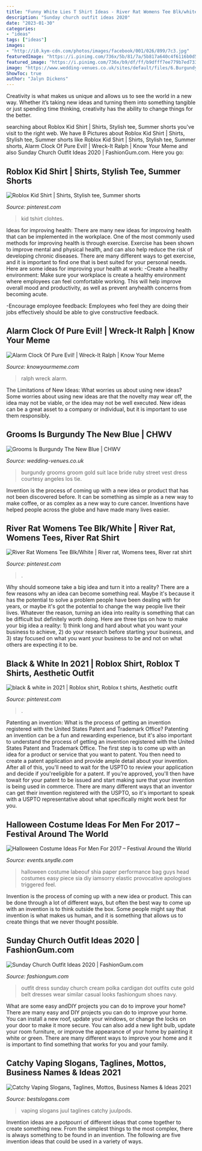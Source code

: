 ```yaml
---
title: "Funny White Lies T Shirt Ideas - River Rat Womens Tee Blk/white"
description: "Sunday church outfit ideas 2020"
date: "2023-01-30"
categories:
- "ideas"
tags: ["ideas"]
images:
- "http://i0.kym-cdn.com/photos/images/facebook/001/026/899/7c3.jpg"
featuredImage: "https://i.pinimg.com/736x/5b/81/7a/5b817a640c4f6116b0d5354934dbd99e.jpg"
featured_image: "https://i.pinimg.com/736x/b9/df/ff/b9dfff7ee779b7ed733f334295a7f44b.jpg"
image: "https://www.wedding-venues.co.uk/sites/default/files/6.Burgundy-wedding-suit-black-trousers-christinebentley.jpg"
ShowToc: true
author: "Jalyn Dickens"
---
```



Creativity is what makes us unique and allows us to see the world in a new way. Whether it’s taking new ideas and turning them into something tangible or just spending time thinking, creativity has the ability to change things for the better.

	

		
searching about Roblox Kid Shirt | Shirts, Stylish tee, Summer shorts you've visit to the right web. We have 8 Pictures about Roblox Kid Shirt | Shirts, Stylish tee, Summer shorts like Roblox Kid Shirt | Shirts, Stylish tee, Summer shorts, Alarm Clock Of Pure Evil! | Wreck-It Ralph | Know Your Meme and also Sunday Church Outfit Ideas 2020 | FashionGum.com. Here you go:
		
    
## Roblox Kid Shirt | Shirts, Stylish Tee, Summer Shorts

<img loading=lazy src="https://i.pinimg.com/736x/5b/81/7a/5b817a640c4f6116b0d5354934dbd99e.jpg" onerror="this.onerror=null;this.src='https://tse3.mm.bing.net/th?id=OIP.FzdkwfA6T-dDTnhnrEWisQHaHa&amp;pid=15.1';" alt="Roblox Kid Shirt | Shirts, Stylish tee, Summer shorts">

_Source: pinterest.com_

>kid tshirt clohtes. 

	

Ideas for improving health:
There are many new ideas for improving health that can be implemented in the workplace. One of the most commonly used methods for improving health is through exercise. Exercise has been shown to improve mental and physical health, and can also help reduce the risk of developing chronic diseases. There are many different ways to get exercise, and it is important to find one that is best suited for your personal needs. Here are some ideas for improving your health at work: 
-Create a healthy environment: Make sure your workplace is create a healthy environment where employees can feel comfortable working. This will help improve overall mood and productivity, as well as prevent anyhealth concerns from becoming acute. 

-Encourage employee feedback: Employees who feel they are doing their jobs effectively should be able to give constructive feedback.

    
## Alarm Clock Of Pure Evil! | Wreck-It Ralph | Know Your Meme

<img loading=lazy src="http://i0.kym-cdn.com/photos/images/facebook/001/026/899/7c3.jpg" onerror="this.onerror=null;this.src='https://tse4.mm.bing.net/th?id=OIP.BU0p7DVQhFXgLj_KI9GkYAHaLK&amp;pid=15.1';" alt="Alarm Clock Of Pure Evil! | Wreck-It Ralph | Know Your Meme">

_Source: knowyourmeme.com_

>ralph wreck alarm. 

	

The Limitations of New Ideas: What worries us about using new ideas?
Some worries about using new ideas are that the novelty may wear off, the idea may not be viable, or the idea may not be well executed. New ideas can be a great asset to a company or individual, but it is important to use them responsibly.

    
## Grooms Is Burgundy The New Blue | CHWV

<img loading=lazy src="https://www.wedding-venues.co.uk/sites/default/files/6.Burgundy-wedding-suit-black-trousers-christinebentley.jpg" onerror="this.onerror=null;this.src='https://tse1.mm.bing.net/th?id=OIP._utEGNK1nUhoajIy1tXoEgHaLH&amp;pid=15.1';" alt="Grooms Is Burgundy The New Blue | CHWV">

_Source: wedding-venues.co.uk_

>burgundy grooms groom gold suit lace bride ruby street vest dress courtesy angeles los tie. 

	

Invention is the process of coming up with a new idea or product that has not been discovered before. It can be something as simple as a new way to make coffee, or as complex as a new way to cure cancer. Inventions have helped people across the globe and have made many lives easier.

    
## River Rat Womens Tee Blk/White | River Rat, Womens Tees, River Rat Shirt

<img loading=lazy src="https://i.pinimg.com/736x/3f/13/bc/3f13bc542c9a051e915897b44c77de6a.jpg" onerror="this.onerror=null;this.src='https://tse2.mm.bing.net/th?id=OIP.eVyawPZNztollk9C_06u7gHaJ3&amp;pid=15.1';" alt="River Rat Womens Tee Blk/White | River rat, Womens tees, River rat shirt">

_Source: pinterest.com_

>. 

	

Why should someone take a big idea and turn it into a reality?
There are a few reasons why an idea can become something real. Maybe it's because it has the potential to solve a problem people have been dealing with for years, or maybe it's got the potential to change the way people live their lives. Whatever the reason, turning an idea into reality is something that can be difficult but definitely worth doing. Here are three tips on how to make your big idea a reality: 1) think long and hard about what you want your business to achieve, 2) do your research before starting your business, and 3) stay focused on what you want your business to be and not on what others are expecting it to be.

    
## Black &amp; White In 2021 | Roblox Shirt, Roblox T Shirts, Aesthetic Outfit

<img loading=lazy src="https://i.pinimg.com/736x/b9/df/ff/b9dfff7ee779b7ed733f334295a7f44b.jpg" onerror="this.onerror=null;this.src='https://tse1.mm.bing.net/th?id=OIP.ohV6LE4TgLPjHowGyhUg1QHaIL&amp;pid=15.1';" alt="black &amp; white in 2021 | Roblox shirt, Roblox t shirts, Aesthetic outfit">

_Source: pinterest.com_

>. 

	

Patenting an invention: What is the process of getting an invention registered with the United States Patent and Trademark Office?
Patenting an invention can be a fun and rewarding experience, but it's also important to understand the process of getting an invention registered with the United States Patent and Trademark Office. The first step is to come up with an idea for a product or service that you want to patent. You then need to create a patent application and provide ample detail about your invention. After all of this, you'll need to wait for the USPTO to review your application and decide if you'reeligible for a patent. If you're approved, you'll then have towait for your patent to be issued and start making sure that your invention is being used in commerce. There are many different ways that an inventor can get their invention registered with the USPTO, so it's important to speak with a USPTO representative about what specifically might work best for you.

    
## Halloween Costume Ideas For Men For 2017 – Festival Around The World

<img loading=lazy src="https://events.snydle.com/files/2017/06/Halloween-Costume-Ideas-For-Men-3.jpg" onerror="this.onerror=null;this.src='https://tse4.mm.bing.net/th?id=OIP.4FkLAGDg5LO4iuUD75RjKQHaLI&amp;pid=15.1';" alt="Halloween Costume Ideas For Men For 2017 – Festival Around the World">

_Source: events.snydle.com_

>halloween costume labeouf shia paper performance bag guys head costumes easy piece sia diy iamsorry elastic provocative apologises triggered feel. 

	

Invention is the process of coming up with a new idea or product. This can be done through a lot of different ways, but often the best way to come up with an invention is to think outside the box. Some people might say that invention is what makes us human, and it is something that allows us to create things that we never thought possible.

    
## Sunday Church Outfit Ideas 2020 | FashionGum.com

<img loading=lazy src="http://fashiongum.com/wp-content/uploads/2015/07/Sunday-Church-Outfit-Ideas-5-700x1456.jpg" onerror="this.onerror=null;this.src='https://tse2.mm.bing.net/th?id=OIP.xdmZJtMgYPstaMQiI5Lr-AHaPZ&amp;pid=15.1';" alt="Sunday Church Outfit Ideas 2020 | FashionGum.com">

_Source: fashiongum.com_

>outfit dress sunday church cream polka cardigan dot outfits cute gold belt dresses wear similar casual looks fashiongum shoes navy. 

	

What are some easy andDIY projects you can do to improve your home?
There are many easy and DIY projects you can do to improve your home. You can install a new roof, update your windows, or change the locks on your door to make it more secure. You can also add a new light bulb, update your room furniture, or improve the appearance of your home by painting it white or green. There are many different ways to improve your home and it is important to find something that works for you and your family.

    
## Catchy Vaping Slogans, Taglines, Mottos, Business Names &amp; Ideas 2021

<img loading=lazy src="https://www.bestslogans.com/img/pics/201711_1540_fbgfg.png" onerror="this.onerror=null;this.src='https://tse2.mm.bing.net/th?id=OIP.ZjlEjMJJ3L0m89bI7uVapgHaHa&amp;pid=15.1';" alt="Catchy Vaping Slogans, Taglines, Mottos, Business Names &amp; Ideas 2021">

_Source: bestslogans.com_

>vaping slogans juul taglines catchy juulpods. 

	

Invention ideas are a potpourri of different ideas that come together to create something new. From the simplest things to the most complex, there is always something to be found in an invention. The following are five invention ideas that could be used in a variety of ways.

